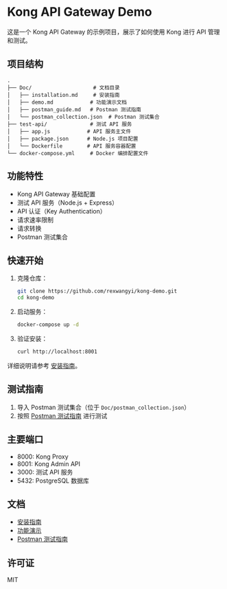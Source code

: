 # Kong API Gateway Demo

这是一个 Kong API Gateway 的示例项目，展示了如何使用 Kong 进行 API 管理和测试。

## 项目结构

```
.
├── Doc/                    # 文档目录
│   ├── installation.md     # 安装指南
│   ├── demo.md            # 功能演示文档
│   ├── postman_guide.md   # Postman 测试指南
│   └── postman_collection.json  # Postman 测试集合
├── test-api/              # 测试 API 服务
│   ├── app.js            # API 服务主文件
│   ├── package.json      # Node.js 项目配置
│   └── Dockerfile        # API 服务容器配置
└── docker-compose.yml     # Docker 编排配置文件
```

## 功能特性

- Kong API Gateway 基础配置
- 测试 API 服务（Node.js + Express）
- API 认证（Key Authentication）
- 请求速率限制
- 请求转换
- Postman 测试集合

## 快速开始

1. 克隆仓库：

   ```bash
   git clone https://github.com/rexwangyi/kong-demo.git
   cd kong-demo
   ```

2. 启动服务：

   ```bash
   docker-compose up -d
   ```

3. 验证安装：
   ```bash
   curl http://localhost:8001
   ```

详细说明请参考 [安装指南](Doc/installation.md)。

## 测试指南

1. 导入 Postman 测试集合（位于 `Doc/postman_collection.json`）
2. 按照 [Postman 测试指南](Doc/postman_guide.md) 进行测试

## 主要端口

- 8000: Kong Proxy
- 8001: Kong Admin API
- 3000: 测试 API 服务
- 5432: PostgreSQL 数据库

## 文档

- [安装指南](Doc/installation.md)
- [功能演示](Doc/demo.md)
- [Postman 测试指南](Doc/postman_guide.md)

## 许可证

MIT
